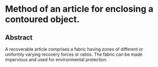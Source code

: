 # Method of an article for enclosing a contoured object.

## Abstract
A recoverable article comprises a fabric having zones of different or uniformly varying recovery forces or ratios. The fabric can be made impervious and used for environmental protection.